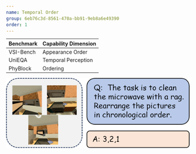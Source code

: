 ```yaml
---
name: Temporal Order
group: 6eb76c3d-8561-470a-bb91-9eb8a6e49390
order: 1
---
```


<div class="row">
<div class="col-8">

| **Benchmark** | **Capability Dimension** |
| ------------- | ------------------------ |
| VSI-Bench     | Appearance Order         |
| UniEQA        | Temporal Perception      |
| PhyBlock      | Ordering                 |

</div>

<div class="col-4">

![alt text](temporalOrder.png)

</div>

</div>
